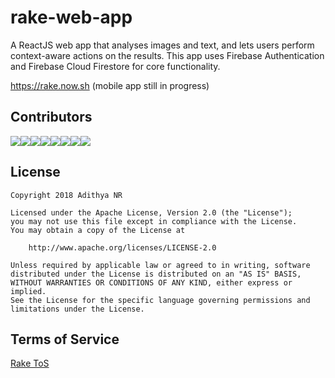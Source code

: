 # rake-web-app

A ReactJS web app that analyses images and text, and lets users perform context-aware actions on the results. This app uses Firebase Authentication and Firebase Cloud Firestore for core functionality.  

https://rake.now.sh (mobile app still in progress)

## Contributors

[![](https://sourcerer.io/fame/AdithyaBhat17/AdithyaBhat17/rake-web/images/0)](https://sourcerer.io/fame/AdithyaBhat17/AdithyaBhat17/rake-web/links/0)[![](https://sourcerer.io/fame/AdithyaBhat17/AdithyaBhat17/rake-web/images/1)](https://sourcerer.io/fame/AdithyaBhat17/AdithyaBhat17/rake-web/links/1)[![](https://sourcerer.io/fame/AdithyaBhat17/AdithyaBhat17/rake-web/images/2)](https://sourcerer.io/fame/AdithyaBhat17/AdithyaBhat17/rake-web/links/2)[![](https://sourcerer.io/fame/AdithyaBhat17/AdithyaBhat17/rake-web/images/3)](https://sourcerer.io/fame/AdithyaBhat17/AdithyaBhat17/rake-web/links/3)[![](https://sourcerer.io/fame/AdithyaBhat17/AdithyaBhat17/rake-web/images/4)](https://sourcerer.io/fame/AdithyaBhat17/AdithyaBhat17/rake-web/links/4)[![](https://sourcerer.io/fame/AdithyaBhat17/AdithyaBhat17/rake-web/images/5)](https://sourcerer.io/fame/AdithyaBhat17/AdithyaBhat17/rake-web/links/5)[![](https://sourcerer.io/fame/AdithyaBhat17/AdithyaBhat17/rake-web/images/6)](https://sourcerer.io/fame/AdithyaBhat17/AdithyaBhat17/rake-web/links/6)[![](https://sourcerer.io/fame/AdithyaBhat17/AdithyaBhat17/rake-web/images/7)](https://sourcerer.io/fame/AdithyaBhat17/AdithyaBhat17/rake-web/links/7)

## License

    Copyright 2018 Adithya NR

    Licensed under the Apache License, Version 2.0 (the "License");
    you may not use this file except in compliance with the License.
    You may obtain a copy of the License at

        http://www.apache.org/licenses/LICENSE-2.0

    Unless required by applicable law or agreed to in writing, software
    distributed under the License is distributed on an "AS IS" BASIS,
    WITHOUT WARRANTIES OR CONDITIONS OF ANY KIND, either express or implied.
    See the License for the specific language governing permissions and
    limitations under the License.
    
## Terms of Service

[Rake ToS](https://raw.githubusercontent.com/bapspatil/privacy/master/Rake-Terms-Of-Service.md)
